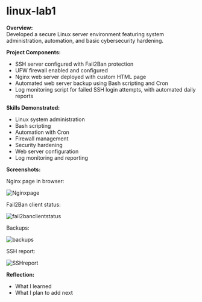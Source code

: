 # linux-lab1

**Overview:**  
  Developed a secure Linux server environment featuring system administration, automation, and basic cybersecurity hardening.

**Project Components:**  
- SSH server configured with Fail2Ban protection  
- UFW firewall enabled and configured  
- Nginx web server deployed with custom HTML page  
- Automated web server backup using Bash scripting and Cron  
- Log monitoring script for failed SSH login attempts, with automated daily reports

**Skills Demonstrated:**  
- Linux system administration  
- Bash scripting  
- Automation with Cron  
- Firewall management  
- Security hardening  
- Web server configuration  
- Log monitoring and reporting  

**Screenshots:**

Nginx page in browser:

![Nginxpage](https://github.com/user-attachments/assets/fa68bfbd-f356-4de6-a9ed-630e9233bf64)

Fail2Ban client status:

![fail2banclientstatus](https://github.com/user-attachments/assets/1a218241-d4c0-4a08-b0bc-3e34d4bebedc)

Backups:

![backups](https://github.com/user-attachments/assets/094868a3-9445-4ac9-a8c3-9510fedafe7b)

SSH report:

![SSHreport](https://github.com/user-attachments/assets/09def3ed-74f7-44fd-b922-4f9ca9de95e6)


**Reflection:**  
- What I learned  
- What I plan to add next
